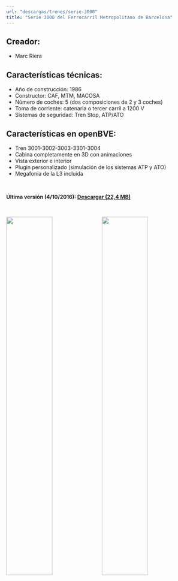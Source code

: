 ```yaml
---
url: "descargas/trenes/serie-3000"
title: "Serie 3000 del Ferrocarril Metropolitano de Barcelona"
---
```

## Creador:

* Marc Riera

## Características técnicas:

* Año de construcción: 1986
* Constructor: CAF, MTM, MACOSA
* Número de coches: 5 (dos composiciones de 2 y 3 coches)
* Toma de corriente: catenaria o tercer carril a 1200 V
* Sistemas de seguridad: Tren Stop, ATP/ATO

## Características en openBVE:

* Tren 3001-3002-3003-3301-3004
* Cabina completamente en 3D con animaciones
* Vista exterior e interior
* Plugin personalizado (simulación de los sistemas ATP y ATO)
* Megafonía de la L3 incluida

&nbsp;

**Última versión (4/10/2016): <a href="https://github.com/MarcRiera/FCMB-3000/releases/download/v1.3/FCMB_3000_v1.3.obp">Descargar (22,4 MB)</a>**

&nbsp;

<a href="/images/trens/3000/1.png" target="_blank"><img style="float: left; width: 49.5%; margin-right: 0.5%; margin-bottom: 1em;" src="/images/trens/3000/1.png" /></a><a href="/images/trens/3000/2.png" target="_blank"><img style="float: right; width: 49.5%; margin-left: 0.5%; margin-bottom: 1em;" src="/images/trens/3000/2.png" /></a>

